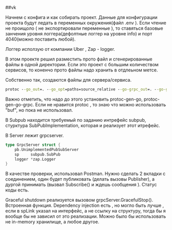 ##vk

Начнем с конфига и как собирать проект.
Данные для конфигурации проекта будут ледать в переменных окружения(файл .env ). 
Если чтение не проищоло ( не экспортировали переменные ), то ставяться базовые занчения уровня логгера(дефолтные логгер на уровне info) и порт 4040(можно поставить любой).

Логгер исползую от компании Uber , Zap - logger.

В этом проекте решил разместить прото файл и сгенерированные файлы в одной директории. Если это проект с большим количеством сервисов, то коненчо прото файлы надо хранить в отдлеьном метсе.

Собственно так, создаются файлы для сервера/сервиса. 
```cmd
protoc --go_out=. --go_opt=paths=source_relative --go-grpc_out=. --go-grpc_opt=paths=source_relative internal/proto/pubsub.proto
```
Важно отметить, что надо до этого установить protoc-gen-go, protoc-gen-go-grpc. Если не нравится protoc , то знаю что можно использовать "buf", но пока не использовал.

В Subpub находится требуемый по заданию интрефейс subpub, стурктура SubPubImplementation, которая и реализует этот итрефейс. 

В Server лежит grpcserver.
```go
type GrpcServer struct {
	pb.UnimplementedPubSubServer
	sp     subpub.SubPub
	logger *zap.Logger
}
```

В качестве проверки, использовал Postman.
Нужно сделать 2 вкладки с соединением, один будет публиковать (делать вызовы Publisher), а дургой принимать (вызвал Subscribe() и ждешь сообщения ). Статус коды есть.

Graceful shutdown реализуется вызовом 	grpcServer.GracefulStop(). Встроенная функция.
Dependency injection есть , но могло быть лучше , если в spLink указал на интерфейс, а не ссылку на структуру, тогда бы я вообще бы не зависил от это реализации.
Можно было бы использовать не in-memory хранилище, а любое другое.
